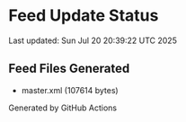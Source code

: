 # Feed Update Status
Last updated: Sun Jul 20 20:39:22 UTC 2025

## Feed Files Generated
- master.xml (107614 bytes)

Generated by GitHub Actions
